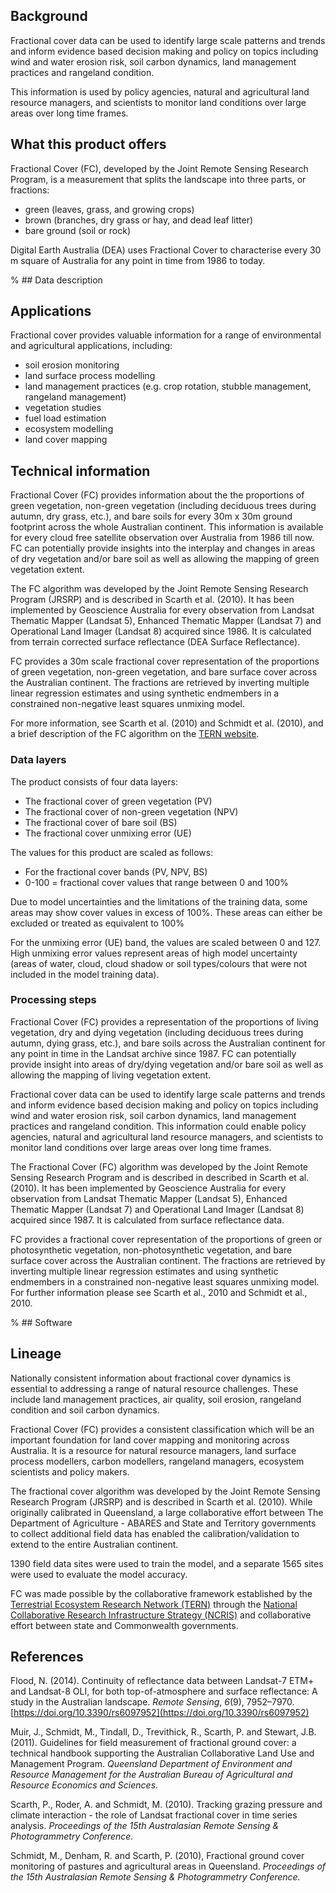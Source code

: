 ## Background

Fractional cover data can be used to identify large scale patterns and trends and inform evidence based decision making and policy on topics including wind and water erosion risk, soil carbon dynamics, land management practices and rangeland condition.

This information is used by policy agencies, natural and agricultural land resource managers, and scientists to monitor land conditions over large areas over long time frames.

## What this product offers

Fractional Cover (FC), developed by the Joint Remote Sensing Research Program, is a measurement that splits the landscape into three parts, or fractions:
* green (leaves, grass, and growing crops)
* brown (branches, dry grass or hay, and dead leaf litter)
* bare ground (soil or rock)

Digital Earth Australia (DEA) uses Fractional Cover to characterise every 30 m square of Australia for any point in time from 1986 to today.

% ## Data description

## Applications

Fractional cover provides valuable information for a range of environmental and agricultural applications, including:
* soil erosion monitoring
* land surface process modelling
* land management practices (e.g. crop rotation, stubble management, rangeland management)
* vegetation studies
* fuel load estimation
* ecosystem modelling
* land cover mapping

## Technical information

Fractional Cover (FC) provides information about the the proportions of green vegetation, non-green vegetation (including deciduous trees during autumn, dry grass, etc.), and bare soils for every 30m x 30m ground footprint across the whole Australian continent. This information is available for every cloud free satellite observation over Australia from 1986 till now. FC can potentially provide insights into the interplay and changes in areas of dry vegetation and/or bare soil as well as allowing the mapping of green vegetation extent.

The FC algorithm was developed by the Joint Remote Sensing Research Program (JRSRP) and is described in Scarth et al. (2010). It has been implemented by Geoscience Australia for every observation from Landsat Thematic Mapper (Landsat 5), Enhanced Thematic Mapper (Landsat 7) and Operational Land Imager (Landsat 8) acquired since 1986. It is calculated from terrain corrected surface reflectance (DEA Surface Reflectance).

FC provides a 30m scale fractional cover representation of the proportions of green vegetation, non-green vegetation, and bare surface cover across the Australian continent. The fractions are retrieved by inverting multiple linear regression estimates and using synthetic endmembers in a constrained non-negative least squares unmixing model.

For more information, see Scarth et al. (2010) and Schmidt et al. (2010), and a brief description of the FC algorithm on the [TERN website](https://portal.tern.org.au/metadata/22026).

### Data layers

The product consists of four data layers:
* The fractional cover of green vegetation (PV) 
* The fractional cover of non-green vegetation (NPV)
* The fractional cover of bare soil (BS)
* The fractional cover unmixing error (UE)

The values for this product are scaled as follows:  
* For the fractional cover bands (PV, NPV, BS)  
* 0-100 = fractional cover values that range between 0 and 100%

Due to model uncertainties and the limitations of the training data, some areas may show cover values in excess of 100%.  These areas can either be excluded or treated as equivalent to 100%

For the unmixing error (UE) band, the values are scaled between 0 and 127. High unmixing error values represent areas of high model uncertainty (areas of water, cloud, cloud shadow or soil types/colours that were not included in the model training data).

### Processing steps

Fractional Cover (FC) provides a representation of the proportions of living vegetation, dry and dying vegetation (including deciduous trees during autumn, dying grass, etc.), and bare soils across the Australian continent for any point in time in the Landsat archive since 1987. FC can potentially provide insight into areas of dry/dying vegetation and/or bare soil as well as allowing the mapping of living vegetation extent.

Fractional cover data can be used to identify large scale patterns and trends and inform evidence based decision making and policy on topics including wind and water erosion risk, soil carbon dynamics, land management practices and rangeland condition. This information could enable policy agencies, natural and agricultural land resource managers, and scientists to monitor land conditions over large areas over long time frames.

The Fractional Cover (FC) algorithm was developed by the Joint Remote Sensing Research Program and is described in described in Scarth et al. (2010). It has been implemented by Geoscience Australia for every observation from Landsat Thematic Mapper (Landsat 5), Enhanced Thematic Mapper (Landsat 7) and Operational Land Imager (Landsat 8) acquired since 1987. It is calculated from surface reflectance data.

FC provides a fractional cover representation of the proportions of green or photosynthetic vegetation, non-photosynthetic vegetation, and bare surface cover across the Australian continent. The fractions are retrieved by inverting multiple linear regression estimates and using synthetic endmembers in a constrained non-negative least squares unmixing model. For further information please see Scarth et al., 2010 and Schmidt et al., 2010. 

% ## Software

## Lineage

Nationally consistent information about fractional cover dynamics is essential to addressing a range of natural resource challenges. These include land management practices, air quality, soil erosion, rangeland condition and soil carbon dynamics.

Fractional Cover (FC) provides a consistent classification which will be an important foundation for land cover mapping and monitoring across Australia. It is a resource for natural resource managers, land surface process modellers, carbon modellers, rangeland managers, ecosystem scientists and policy makers.

The fractional cover algorithm was developed by the Joint Remote Sensing Research Program (JRSRP) and is described in Scarth et al. (2010). While originally calibrated in Queensland, a large collaborative effort between The Department of Agriculture - ABARES and State and Territory governments to collect additional field data has enabled the calibration/validation to extend to the entire Australian continent.

1390 field data sites were used to train the model, and a separate 1565 sites were used to evaluate the model accuracy.

FC was made possible by the collaborative framework established by the [Terrestrial Ecosystem Research Network (TERN)](http://www.tern.org.au) through the [National Collaborative Research Infrastructure Strategy (NCRIS)](https://www.education.gov.au/national-collaborative-research-infrastructure-strategy-ncris) and collaborative effort between state and Commonwealth governments.

## References

Flood, N. (2014). Continuity of reflectance data between Landsat-7 ETM+ and Landsat-8 OLI, for both top-of-atmosphere and surface reflectance: A study in the Australian landscape. *Remote Sensing*, *6*(9), 7952–7970. [https://doi.org/10.3390/rs6097952](https://doi.org/10.3390/rs6097952)

Muir, J., Schmidt, M., Tindall, D., Trevithick, R., Scarth, P. and Stewart, J.B. (2011). Guidelines for field measurement of fractional ground cover: a technical handbook supporting the Australian Collaborative Land Use and Management Program. *Queensland* *Department of Environment and Resource Management for the Australian Bureau of* *Agricultural and Resource Economics and Sciences*. 

Scarth, P., Roder, A. and Schmidt, M. (2010). Tracking grazing pressure and climate interaction - the role of Landsat fractional cover in time series analysis. *Proceedings of the 15th Australasian Remote Sensing & Photogrammetry Conference.*

Schmidt, M., Denham, R. and Scarth, P. (2010), Fractional ground cover monitoring of pastures and agricultural areas in Queensland. *Proceedings of the 15th Australasian Remote Sensing & Photogrammetry Conference.*

